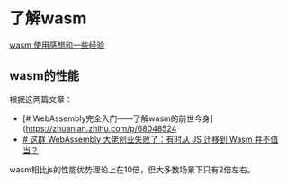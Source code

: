 # 了解wasm

[wasm 使用感想和一些经验](https://zhuanlan.zhihu.com/p/406082905)

## wasm的性能

根据这两篇文章：

- [# WebAssembly完全入门——了解wasm的前世今身](https://zhuanlan.zhihu.com/p/68048524
- [# 这群 WebAssembly 大佬创业失败了：有时从 JS 迁移到 Wasm 并不值当？](https://zhuanlan.zhihu.com/p/68048524)

wasm相比js的性能优势理论上在10倍，但大多数场景下只有2倍左右。